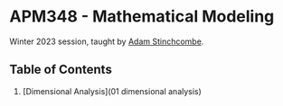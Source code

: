 # APM348 - Mathematical Modeling

Winter 2023 session, taught by [Adam Stinchcombe](https://www.math.toronto.edu/cms/people/faculty/stinchcombe-adam/).

## Table of Contents

1. [Dimensional Analysis](01 dimensional analysis)